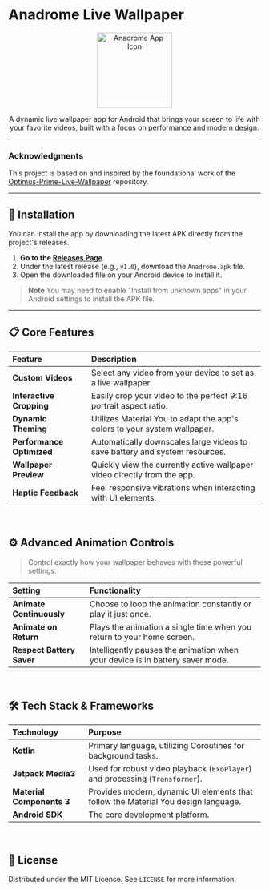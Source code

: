 # Anadrome Live Wallpaper

<p align="center">
  <img src="https://i.ibb.co/ZR2YgHDr/app-logo.png" alt="Anadrome App Icon" width="150"/>
</p>

<p align="center">
  A dynamic live wallpaper app for Android that brings your screen to life with your favorite videos, built with a focus on performance and modern design.
</p>

---

### **Acknowledgments**

This project is based on and inspired by the foundational work of the [Optimus-Prime-Live-Wallpaper](https://github.com/dopetpoc126/Optimus-Prime-Live-Wallpaper) repository.

---

## 🚀 Installation

You can install the app by downloading the latest APK directly from the project's releases.

1.  **Go to the [Releases Page](https://github.com/dopetpoc126/Anadrome/releases)**.
2.  Under the latest release (e.g., `v1.0`), download the `Anadrome.apk` file.
3.  Open the downloaded file on your Android device to install it.

> **Note**
> You may need to enable "Install from unknown apps" in your Android settings to install the APK file.

---

## 📋 Core Features

| Feature | Description |
| :--- | :--- |
| **Custom Videos** | Select any video from your device to set as a live wallpaper. |
| **Interactive Cropping** | Easily crop your video to the perfect 9:16 portrait aspect ratio. |
| **Dynamic Theming** | Utilizes Material You to adapt the app's colors to your system wallpaper. |
| **Performance Optimized** | Automatically downscales large videos to save battery and system resources. |
| **Wallpaper Preview** | Quickly view the currently active wallpaper video directly from the app. |
| **Haptic Feedback** | Feel responsive vibrations when interacting with UI elements. |

<br>

## ⚙️ Advanced Animation Controls

> Control exactly how your wallpaper behaves with these powerful settings.

| Setting | Functionality |
| :--- | :--- |
| **Animate Continuously** | Choose to loop the animation constantly or play it just once. |
| **Animate on Return** | Plays the animation a single time when you return to your home screen. |
| **Respect Battery Saver** | Intelligently pauses the animation when your device is in battery saver mode. |

<br>

## 🛠️ Tech Stack & Frameworks

| Technology | Purpose |
| :--- | :--- |
| **Kotlin** | Primary language, utilizing Coroutines for background tasks. |
| **Jetpack Media3** | Used for robust video playback (`ExoPlayer`) and processing (`Transformer`). |
| **Material Components 3** | Provides modern, dynamic UI elements that follow the Material You design language. |
| **Android SDK** | The core development platform. |

<br>

## 📄 License

Distributed under the MIT License. See `LICENSE` for more information.
